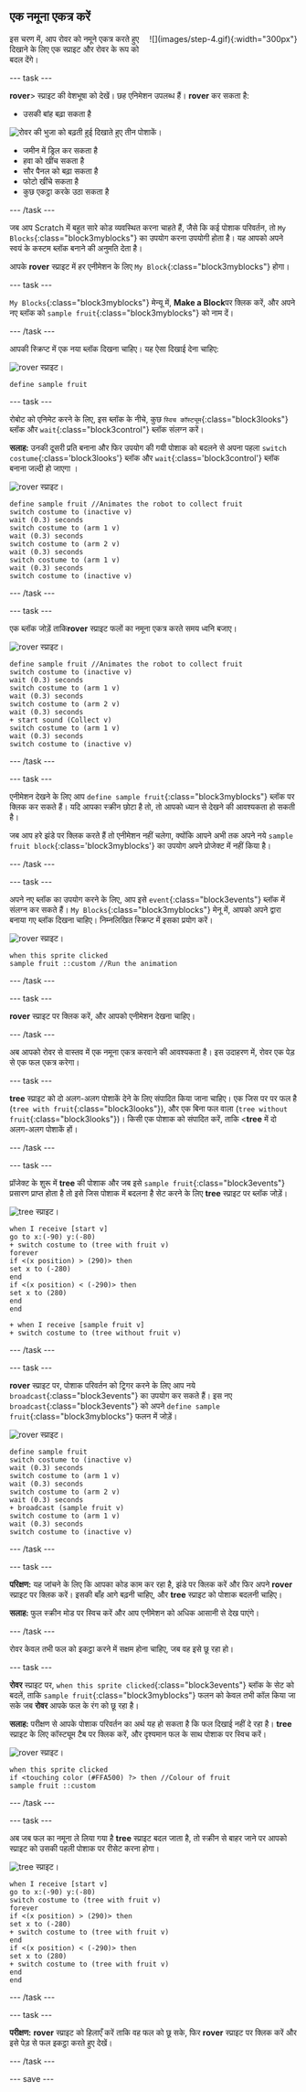 ## एक नमूना एकत्र करें

<div style="display: flex; flex-wrap: wrap">
<div style="flex-basis: 200px; flex-grow: 1; margin-right: 15px;">
इस चरण में, आप रोवर को नमूने एकत्र करते हुए दिखाने के लिए एक स्प्राइट और रोवर के रूप को बदल देंगे।
</div>
<div>
![](images/step-4.gif){:width="300px"}
</div>
</div>

--- task ---

**rover**> स्प्राइट की वेशभूषा को देखें। छह एनिमेशन उपलब्ध हैं। **rover** कर सकता है:
- उसकी बांह बढ़ा सकता है

![रोवर की भुजा को बढ़ती हुई दिखाते हुए तीन पोशाकें।](images/arm-animation.png)

- जमीन में ड्रिल कर सकता है
- हवा को खींच सकता है
- सौर पैनल को बढ़ा सकता है
- फोटो खींचे सकता है
- कुछ एकट्ठा करके उठा सकता है

--- /task ---

जब आप Scratch में बहुत सारे कोड व्यवस्थित करना चाहते हैं, जैसे कि कई पोशाक परिवर्तन, तो `My Blocks`{:class="block3myblocks"} का उपयोग करना उपयोगी होता है। यह आपको अपने स्वयं के कस्टम ब्लॉक बनाने की अनुमति देता है।

आपके **rover** स्प्राइट में हर एनीमेशन के लिए `My Block`{:class="block3myblocks"} होगा।

--- task ---

`My Blocks`{:class="block3myblocks"} मेन्यू में, **Make a Block**पर क्लिक करें, और अपने नए ब्लॉक को `sample fruit`{:class="block3myblocks"} को नाम दें।

--- /task ---

आपकी स्क्रिप्ट में एक नया ब्लॉक दिखना चाहिए। यह ऐसा दिखाई देना चाहिए:

![rover स्प्राइट।](images/rover-sprite.png)

```blocks3
define sample fruit
```

--- task ---

रोबोट को एनिमेट करने के लिए, इस ब्लॉक के नीचे, कुछ `स्विच कॉस्ट्यूम`{:class="block3looks"} ब्लॉक और `wait`{:class="block3control"} ब्लॉक संलग्न करें।

**सलाह:** उनकी दूसरी प्रति बनाना और फिर उपयोग की गयी पोशाक को बदलने से अपना पहला `switch costume`{:class='block3looks'} ब्लॉक और `wait`{:class='block3control'} ब्लॉक बनाना जल्दी हो जाएगा ।

![rover स्प्राइट।](images/rover-sprite.png)

```blocks3
define sample fruit //Animates the robot to collect fruit
switch costume to (inactive v)
wait (0.3) seconds
switch costume to (arm 1 v)
wait (0.3) seconds
switch costume to (arm 2 v)
wait (0.3) seconds
switch costume to (arm 1 v)
wait (0.3) seconds
switch costume to (inactive v)
```

--- /task ---

--- task ---

एक ब्लॉक जोड़ें ताकि**rover** स्प्राइट फलों का नमूना एकत्र करते समय ध्वनि बजाए।

![rover स्प्राइट।](images/rover-sprite.png)

```blocks3
define sample fruit //Animates the robot to collect fruit
switch costume to (inactive v)
wait (0.3) seconds
switch costume to (arm 1 v)
wait (0.3) seconds
switch costume to (arm 2 v)
wait (0.3) seconds
+ start sound (Collect v)
switch costume to (arm 1 v)
wait (0.3) seconds
switch costume to (inactive v)
```

--- /task ---


--- task ---

एनीमेशन देखने के लिए आप `define sample fruit`{:class="block3myblocks"} ब्लॉक पर क्लिक कर सकते हैं। यदि आपका स्क्रीन छोटा है तो, तो आपको ध्यान से देखने की आवश्यकता हो सकती है।

जब आप हरे झंडे पर क्लिक करते हैं तो एनीमेशन नहीं चलेगा, क्योंकि आपने अभी तक अपने नये `sample fruit block`{:class='block3myblocks'} का उपयोग अपने प्रोजेक्ट में नहीं किया है।

--- /task ---

--- task ---

अपने नए ब्लॉक का उपयोग करने के लिए, आप इसे `event`{:class="block3events"} ब्लॉक में संलग्न कर सकते हैं। `My Blocks`{:class="block3myblocks"} मेनू में, आपको अपने द्वारा बनाया गए ब्लॉक दिखना चाहिए। निम्नलिखित स्क्रिप्ट में इसका प्रयोग करें।

![rover स्प्राइट।](images/rover-sprite.png)

```blocks3
when this sprite clicked
sample fruit ::custom //Run the animation
```

--- /task ---

--- task ---

**rover** स्प्राइट पर क्लिक करें, और आपको एनीमेशन देखना चाहिए।

--- /task ---

अब आपको रोवर से वास्तव में एक नमूना एकत्र करवाने की आवश्यकता है। इस उदाहरण में, रोवर एक पेड़ से एक फल एकत्र करेगा।

--- task ---

**tree** स्प्राइट को दो अलग-अलग पोशाकें देने के लिए संपादित किया जाना चाहिए। एक जिस पर पर फल है (`tree with fruit`{:class="block3looks"}), और एक बिना फल वाला (`tree without fruit`{:class="block3looks"})। किसी एक पोशाक को संपादित करें, ताकि <**tree** में दो अलग-अलग पोशाकें हों।

--- /task ---

--- task ---

प्रॉजेक्ट के शुरू में **tree** की पोशाक और जब इसे `sample fruit`{:class="block3events"} प्रसारण प्राप्त होता है तो इसे जिस पोशाक में बदलना है सेट करने के लिए **tree** स्प्राइट पर ब्लॉक जोड़ें।

![tree स्प्राइट।](images/tree-sprite.png)

```blocks3
when I receive [start v]
go to x:(-90) y:(-80)
+ switch costume to (tree with fruit v)
forever
if <(x position) > (290)> then
set x to (-280)
end
if <(x position) < (-290)> then
set x to (280)
end
end

+ when I receive [sample fruit v]
+ switch costume to (tree without fruit v)
```

--- /task ---

--- task ---

**rover** स्प्राइट पर, पोशाक परिवर्तन को ट्रिगर करने के लिए आप नये `broadcast`{:class="block3events"} का उपयोग कर सकते हैं। इस नए `broadcast`{:class="block3events"} को अपने `define sample fruit`{:class="block3myblocks"} फलन में जोड़ें।

![rover स्प्राइट।](images/rover-sprite.png)

```blocks3
define sample fruit
switch costume to (inactive v)
wait (0.3) seconds
switch costume to (arm 1 v)
wait (0.3) seconds
switch costume to (arm 2 v)
wait (0.3) seconds
+ broadcast (sample fruit v)
switch costume to (arm 1 v)
wait (0.3) seconds
switch costume to (inactive v)
```

--- /task ---

--- task ---

**परिक्षण:** यह जांचने के लिए कि आपका कोड काम कर रहा है, झंडे पर क्लिक करें और फिर अपने **rover** स्प्राइट पर क्लिक करें। इसकी बाँह आगे बढ़नी चाहिए, और **tree** स्प्राइट को पोशाक बदलनी चाहिए।

**सलाह:** फुल स्क्रीन मोड पर स्विच करें और आप एनीमेशन को अधिक आसानी से देख पाएंगे।

--- /task ---

रोवर केवल तभी फल को इकट्ठा करने में सक्षम होना चाहिए, जब वह इसे छू रहा हो।

--- task ---

**रोवर** स्प्राइट पर, `when this sprite clicked`{:class="block3events"} ब्लॉक के सेट को बदलें, ताकि `sample fruit`{:class="block3myblocks"} फलन को केवल तभी कॉल किया जा सके जब **रोवर** आपके फल के रंग को छू रहा है।

**सलाह:** परीक्षण से आपके पोशाक परिवर्तन का अर्थ यह हो सकता है कि फल दिखाई नहीं दे रहा है। **tree** स्प्राइट के लिए कॉस्ट्यूम टैब पर क्लिक करें, और दृश्यमान फल के साथ पोशाक पर स्विच करें।

![rover स्प्राइट।](images/rover-sprite.png)

```blocks3
when this sprite clicked
if <touching color (#FFA500) ?> then //Colour of fruit
sample fruit ::custom
```

--- /task ---

--- task ---

अब जब फल का नमूना ले लिया गया है **tree** स्प्राइट बदल जाता है, तो स्क्रीन से बाहर जाने पर आपको स्प्राइट को उसकी पहली पोशाक पर रीसेट करना होगा।

![tree स्प्राइट।](images/tree-sprite.png)

```blocks3
when I receive [start v]
go to x:(-90) y:(-80)
switch costume to (tree with fruit v)
forever
if <(x position) > (290)> then
set x to (-280)
+ switch costume to (tree with fruit v)
end
if <(x position) < (-290)> then
set x to (280)
+ switch costume to (tree with fruit v)
end
end
```

--- /task ---

--- task ---

**परीक्षण:** **rover** स्प्राइट को हिलाएँ करें ताकि वह फल को छू सके, फिर **rover** स्प्राइट पर क्लिक करें और इसे पेड़ से फल इकट्ठा करते हुए देखें।

--- /task ---


--- save ---
